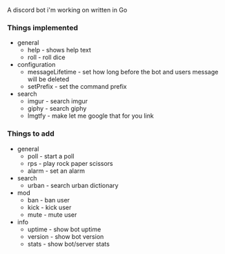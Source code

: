 A discord bot i'm working on written in Go

### Things implemented
- general
  - help - shows help text
  - roll - roll dice
- configuration
  - messageLifetime - set how long before the bot and users message will be deleted
  - setPrefix - set the command prefix
- search
  - imgur - search imgur
  - giphy - search giphy
  - lmgtfy - make let me google that for you link

### Things to add
- general
  - poll - start a poll
  - rps - play rock paper scissors
  - alarm - set an alarm
- search
  - urban - search urban dictionary
- mod
  - ban - ban user
  - kick - kick user
  - mute - mute user
- info
  - uptime - show bot uptime
  - version - show bot version
  - stats - show bot/server stats
